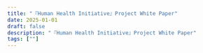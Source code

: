 ```yaml
---
title: "『Human Health Initiative』Project White Paper"
date: 2025-01-01
draft: false
description: "『Human Health Initiative』Project White Paper"
tags: [""]
---
```


<p></p>